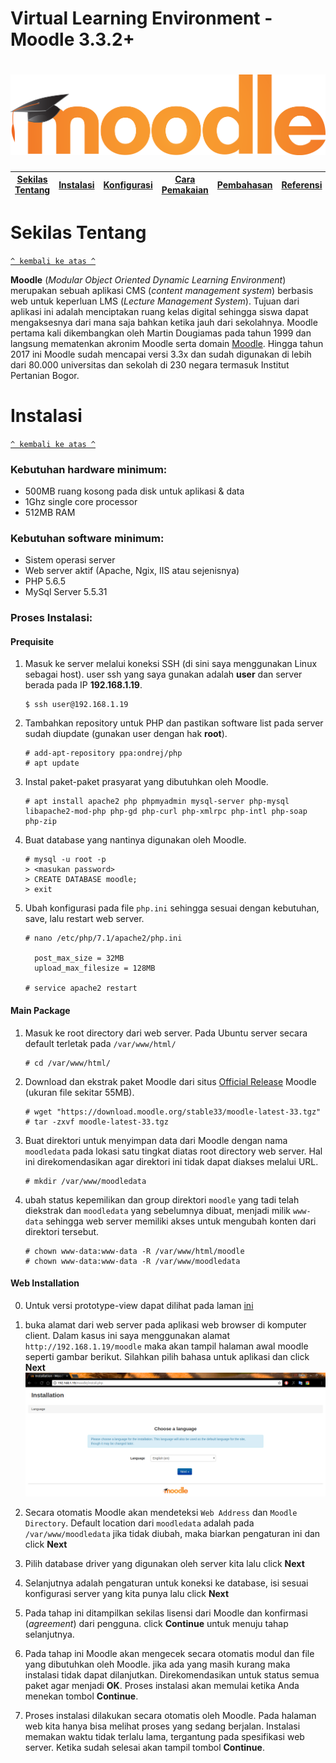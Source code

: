 # Virtual Learning Environment - Moodle 3.3.2+
<h1 align="center"><img src="https://github.com/DenyRamdhany/moodle3.3x/blob/master/pictures/pic1.png"></h1>

[Sekilas Tentang](#sekilas-tentang) | [Instalasi](#instalasi) | [Konfigurasi](#konfig) | [Cara Pemakaian](#cara) | [Pembahasan](#bahas) | [Referensi](#dapus)
:---:|:---:|:---:|:---:|:---:|:---:

# Sekilas Tentang
[`^ kembali ke atas ^`](#)

**Moodle** (*Modular Object Oriented Dynamic Learning Environment*) merupakan sebuah aplikasi CMS (*content management system*) berbasis web untuk keperluan LMS (*Lecture Management System*). Tujuan dari aplikasi ini adalah menciptakan ruang kelas digital sehingga siswa dapat mengaksesnya dari mana saja bahkan ketika jauh dari sekolahnya. Moodle pertama kali dikembangkan oleh Martin Dougiamas pada tahun 1999 dan langsung mematenkan akronim Moodle serta domain <a href=http://moodle.org>Moodle</a>. Hingga tahun 2017 ini Moodle sudah mencapai versi 3.3x dan sudah digunakan di lebih dari 80.000 universitas dan sekolah di 230 negara termasuk Institut Pertanian Bogor.



# Instalasi
[`^ kembali ke atas ^`](#)

### Kebutuhan hardware minimum:
- 500MB ruang kosong pada disk untuk aplikasi & data
- 1Ghz single core processor
- 512MB RAM

### Kebutuhan software minimum:
- Sistem operasi server
- Web server aktif (Apache, Ngix, IIS atau sejenisnya)
- PHP 5.6.5
- MySql Server 5.5.31

### Proses Instalasi:
#### Prequisite
1. Masuk ke server melalui koneksi SSH (di sini saya menggunakan Linux sebagai host). user ssh yang saya gunakan adalah **user** dan server berada pada IP **192.168.1.19**.
    ```
    $ ssh user@192.168.1.19
    ```
2. Tambahkan repository untuk PHP dan pastikan software list pada server sudah diupdate (gunakan user dengan hak **root**).
    ```
    # add-apt-repository ppa:ondrej/php
    # apt update
    ```
3. Instal paket-paket prasyarat yang dibutuhkan oleh Moodle.
    ```
    # apt install apache2 php phpmyadmin mysql-server php-mysql libapache2-mod-php php-gd php-curl php-xmlrpc php-intl php-soap php-zip 
    ```
4. Buat database yang nantinya digunakan oleh Moodle.
    ```
    # mysql -u root -p
    > <masukan password>
    > CREATE DATABASE moodle;
    > exit
    ```
5. Ubah konfigurasi pada file ``php.ini`` sehingga sesuai dengan kebutuhan, save, lalu restart web server.
    ```
    # nano /etc/php/7.1/apache2/php.ini
    
      post_max_size = 32MB
      upload_max_filesize = 128MB
      
    # service apache2 restart
    ```
    
#### Main Package
1. Masuk ke root directory dari web server. Pada Ubuntu server secara default terletak pada ``/var/www/html/``
    ```
    # cd /var/www/html/
    ```
2. Download dan ekstrak paket Moodle dari situs <a href=https://download.moodle.org/stable33/moodle-latest-33.tgz>Official Release</a> Moodle (ukuran file sekitar 55MB).
    ```
    # wget "https://download.moodle.org/stable33/moodle-latest-33.tgz"
    # tar -zxvf moodle-latest-33.tgz
    ```
3. Buat direktori untuk menyimpan data dari Moodle dengan nama ``moodledata`` pada lokasi satu tingkat diatas root directory web server. Hal ini direkomendasikan agar direktori ini tidak dapat diakses melalui URL.
    ```
    # mkdir /var/www/moodledata
    ```
4. ubah status kepemilikan dan group direktori ``moodle`` yang tadi telah diekstrak dan ``moodledata`` yang sebelumnya dibuat, menjadi milik ``www-data`` sehingga web server memiliki akses untuk mengubah konten dari direktori tersebut.
    ```
    # chown www-data:www-data -R /var/www/html/moodle
    # chown www-data:www-data -R /var/www/moodledata
    ```

#### Web Installation
0. Untuk versi prototype-view dapat dilihat pada laman <a href=https://marvelapp.com/2ji051g>ini</a>

1. buka alamat dari web server pada aplikasi web browser di komputer client. Dalam kasus ini saya menggunakan alamat ``http://192.168.1.19/moodle`` maka akan tampil halaman awal moodle seperti gambar berikut. Silahkan pilih bahasa untuk aplikasi dan click **Next**
    <img src="https://github.com/DenyRamdhany/moodle3.3x/blob/master/pictures/moodle1.png">

2. Secara otomatis Moodle akan mendeteksi ``Web Address`` dan ``Moodle Directory``. Default location dari ``moodledata`` adalah pada ``/var/www/moodledata`` jika tidak diubah, maka biarkan pengaturan ini dan click **Next**

3. Pilih database driver yang digunakan oleh server kita lalu click **Next**

4. Selanjutnya adalah pengaturan untuk koneksi ke database, isi sesuai konfigurasi server yang kita punya lalu click **Next**

5. Pada tahap ini ditampilkan sekilas lisensi dari Moodle dan konfirmasi (*agreement*) dari pengguna. click **Continue** untuk menuju tahap selanjutnya.

6. Pada tahap ini Moodle akan mengecek secara otomatis modul dan file yang dibutuhkan oleh Moodle. jika ada yang masih kurang maka instalasi tidak dapat dilanjutkan. Direkomendasikan untuk status semua paket agar menjadi **OK**. Proses instalasi akan memulai ketika Anda menekan tombol **Continue**.

7. Proses instalasi dilakukan secara otomatis oleh Moodle. Pada halaman web kita hanya bisa melihat proses yang sedang berjalan. Instalasi memakan waktu tidak terlalu lama, tergantung pada spesifikasi web server. Ketika sudah selesai akan tampil tombol **Continue**.

